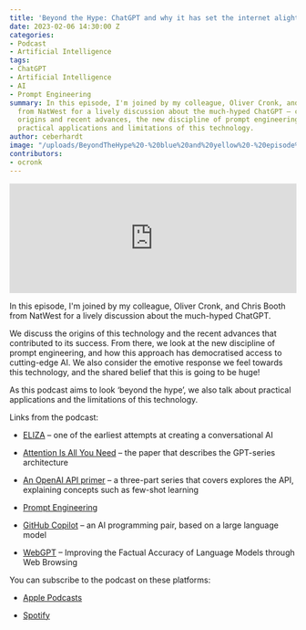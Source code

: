 ```yaml
---
title: 'Beyond the Hype: ChatGPT and why it has set the internet alight'
date: 2023-02-06 14:30:00 Z
categories:
- Podcast
- Artificial Intelligence
tags:
- ChatGPT
- Artificial Intelligence
- AI
- Prompt Engineering
summary: In this episode, I'm joined by my colleague, Oliver Cronk, and Chris Booth
  from NatWest for a lively discussion about the much-hyped ChatGPT – covering its
  origins and recent advances, the new discipline of prompt engineering, and some
  practical applications and limitations of this technology.
author: ceberhardt
image: "/uploads/BeyondTheHype%20-%20blue%20and%20yellow%20-%20episode%209%20-%20social.png"
contributors:
- ocronk
---
```


<iframe title="Embed Player" src="https://play.libsyn.com/embed/episode/id/25745451/height/192/theme/modern/size/large/thumbnail/yes/custom-color/ffffff/time-start/00:00:00/playlist-height/200/direction/backward/download/yes" height="192" width="100%" scrolling="no" allowfullscreen="" webkitallowfullscreen="true" mozallowfullscreen="true" oallowfullscreen="true" msallowfullscreen="true" style="border: none;"></iframe>

In this episode, I'm joined by my colleague, Oliver Cronk, and Chris Booth from NatWest for a lively discussion about the much-hyped ChatGPT.

We discuss the origins of this technology and the recent advances that contributed to its success. From there, we look at the new discipline of prompt engineering, and how this approach has democratised access to cutting-edge AI. We also consider the emotive response we feel towards this technology, and the shared belief that this is going to be huge!

As this podcast aims to look ‘beyond the hype’, we also talk about practical applications and the limitations of this technology.

Links from the podcast:

* [ELIZA](https://en.wikipedia.org/wiki/ELIZA) – one of the earliest attempts at creating a conversational AI

* [Attention Is All You Need](https://arxiv.org/abs/1706.03762) – the paper that describes the GPT-series architecture

* [An OpenAI API primer](https://blog.scottlogic.com/2021/08/31/a-primer-on-the-openai-api-1.html) – a three-part series that covers explores the API, explaining concepts such as few-shot learning

* [Prompt Engineering](https://en.wikipedia.org/wiki/Prompt_engineering)

* [GitHub Copilot](https://github.com/features/copilot) – an AI programming pair, based on a large language model

* [WebGPT](https://openai.com/blog/webgpt/) – Improving the Factual Accuracy of Language Models through Web Browsing

You can subscribe to the podcast on these platforms:

* [Apple Podcasts](https://podcasts.apple.com/dk/podcast/beyond-the-hype/id1612265563)

* [Spotify](https://open.spotify.com/show/2BlwBJ7JoxYpxU4GBmuR4x)